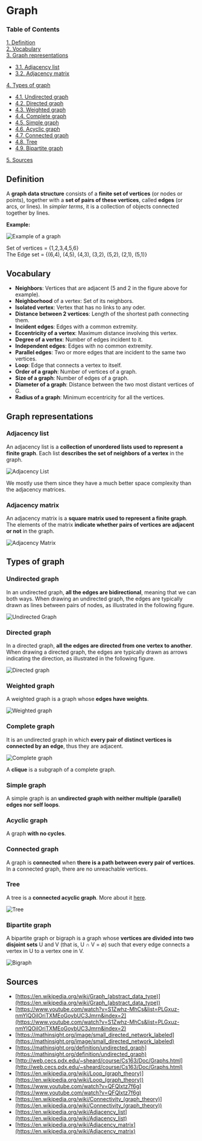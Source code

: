 # Graph

### Table of Contents

[1. Definition](#definition)  
[2. Vocabulary](#vocabulary)  
[3. Graph representations](#graph-representations)
* [3.1. Adjacency list](#adjacency-list)  
* [3.2. Adjacency matrix](#adjacency-matrix)  
  
[4. Types of graph](#types-of-graph)  
* [4.1. Undirected graph](#undirected-graph)  
* [4.2. Directed graph](#directed-graph)
* [4.3. Weighted graph](#weighted-graph)
* [4.4. Complete graph](#complete-graph)
* [4.5. Simple graph](#simple-graph)
* [4.6. Acyclic graph](#acyclic-graph)
* [4.7. Connected graph](#connected-graph)
* [4.8. Tree](#tree)
* [4.9. Bipartite graph](#bipartite-graph)

[5. Sources](#sources)

## Definition

A **graph data structure** consists of a **finite set of vertices** (or nodes or points), together with a **set of pairs of these vertices**, called **edges** (or arcs, or lines). In *simpler terms*, it is a collection of objects connected together by lines.

**Example:**

![Example of a graph](http://web.cecs.pdx.edu/~sheard/course/Cs163/Graphics/graph1.png)

Set of vertices = {1,2,3,4,5,6}  
The Edge set = {(6,4), (4,5), (4,3), (3,2), (5,2), (2,1), (5,1)} 

## Vocabulary

- **Neighbors**: Vertices that are adjacent (5 and 2 in the figure above for example).
- **Neighborhood** of a vertex: Set of its neighbors.
- **Isolated vertex**: Vertex that has no links to any oder.
- **Distance between 2 vertices**: Length of the shortest path connecting them.
- **Incident edges**: Edges with a common extremity.
- **Eccentricity of a vertex**: Maximum distance involving this vertex.
- **Degree of a vertex**: Number of edges incident to it.
- **Independent edges**: Edges with no common extremity.
- **Parallel edges**: Two or more edges that are incident to the same two vertices.
- **Loop**: Edge that connects a vertex to itself.
- **Order of a graph**: Number of vertices of a graph.
- **Size of a graph**: Number of edges of a graph.
- **Diameter of a graph**: Distance between the two most distant vertices of G.
- **Radius of a graph**: Minimum eccentricity for all the vertices.

## Graph representations

### Adjacency list

An adjacency list is a **collection of unordered lists used to represent a finite graph**. Each list **describes the set of neighbors of a vertex** in the graph.

![Adjacency List](http://lagodiuk.github.io/images/adj_lists/img_2.png)

We mostly use them since they have a much better space complexity than the adjacency matrices.

### Adjacency matrix

An adjacency matrix is a **square matrix used to represent a finite graph**. The elements of the matrix **indicate whether pairs of vertices are adjacent or not** in the graph.

![Adjacency Matrix](http://btechsmartclass.com/DS/images/Graph%20Adjacency%20Matrix%201.jpg)

## Types of graph

### Undirected graph

In an undirected graph, **all the edges are bidirectional**, meaning that we can both ways. When drawing an undirected graph, the edges are typically drawn as lines between pairs of nodes, as illustrated in the following figure.

![Undirected Graph](https://mathinsight.org/media/image/image/small_undirected_network_labeled.png)

### Directed graph

In a directed graph, **all the edges are directed from one vertex to another**. When drawing a directed graph, the edges are typically drawn as arrows indicating the direction, as illustrated in the following figure.

![Directed graph](https://mathinsight.org/media/image/image/small_directed_network_labeled.png)

### Weighted graph

A weighted graph is a graph whose **edges have weights**.

![Weighted graph](https://www.safaribooksonline.com/library/view/php-7-data/9781786463890/assets/image_09_009.png)

### Complete graph

It is an undirected graph in which **every pair of distinct vertices is connected by an edge**, thus they are adjacent.

![Complete graph](https://upload.wikimedia.org/wikipedia/commons/thumb/9/9e/Complete_graph_K7.svg/200px-Complete_graph_K7.svg.png)

A **clique** is a subgraph of a complete graph.

### Simple graph

A simple graph is an **undirected graph with neither multiple (parallel) edges nor self loops**.

### Acyclic graph

A graph **with no cycles**.

### Connected graph

A graph is **connected** when **there is a path between every pair of vertices**. In a connected graph, there are no unreachable vertices. 

### Tree

A tree is a **connected acyclic graph**. More about it [here](https://github.com/vostertag/study-notes/blob/master/Graph%20Theory/tree.md).

![Tree](https://i.stack.imgur.com/HUufp.png)

### Bipartite graph

A bipartite graph or bigraph is a graph whose **vertices are divided into two disjoint sets** U and V (that is, U ∩ V = ∅) such that every edge connects a vertex in U to a vertex one in V.

![Bigraph](https://upload.wikimedia.org/wikipedia/commons/thumb/d/d4/Odd_Cycle_Transversal_of_size_2.png/220px-Odd_Cycle_Transversal_of_size_2.png)

## Sources

* [https://en.wikipedia.org/wiki/Graph_(abstract_data_type)](https://en.wikipedia.org/wiki/Graph_(abstract_data_type))
* [https://www.youtube.com/watch?v=S1Zwhz-MhCs&list=PLGxuz-nmYlQOiIOriTXMEoGoybUC3Jmrn&index=2](https://www.youtube.com/watch?v=S1Zwhz-MhCs&list=PLGxuz-nmYlQOiIOriTXMEoGoybUC3Jmrn&index=2)
* [https://mathinsight.org/image/small_directed_network_labeled](https://mathinsight.org/image/small_directed_network_labeled)
* [https://mathinsight.org/definition/undirected_graph](https://mathinsight.org/definition/undirected_graph)
* [http://web.cecs.pdx.edu/~sheard/course/Cs163/Doc/Graphs.html](http://web.cecs.pdx.edu/~sheard/course/Cs163/Doc/Graphs.html)
* [https://en.wikipedia.org/wiki/Loop_(graph_theory)](https://en.wikipedia.org/wiki/Loop_(graph_theory))
* [https://www.youtube.com/watch?v=QFQlxtz7f6g](https://www.youtube.com/watch?v=QFQlxtz7f6g)
* [https://en.wikipedia.org/wiki/Connectivity_(graph_theory)](https://en.wikipedia.org/wiki/Connectivity_(graph_theory))
* [https://en.wikipedia.org/wiki/Adjacency_list](https://en.wikipedia.org/wiki/Adjacency_list)
* [https://en.wikipedia.org/wiki/Adjacency_matrix](https://en.wikipedia.org/wiki/Adjacency_matrix)

